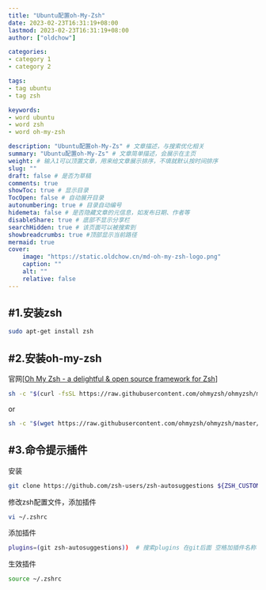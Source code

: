 ```yaml
---
title: "Ubuntu配置oh-My-Zsh"
date: 2023-02-23T16:31:19+08:00
lastmod: 2023-02-23T16:31:19+08:00
author: ["oldchow"]

categories:
- category 1
- category 2

tags:
- tag ubuntu
- tag zsh

keywords:
- word ubuntu
- word zsh
- word oh-my-zsh

description: "Ubuntu配置oh-My-Zs" # 文章描述，与搜索优化相关
summary: "Ubuntu配置oh-My-Zs" # 文章简单描述，会展示在主页
weight: # 输入1可以顶置文章，用来给文章展示排序，不填就默认按时间排序
slug: ""
draft: false # 是否为草稿
comments: true
showToc: true # 显示目录
TocOpen: false # 自动展开目录
autonumbering: true # 目录自动编号
hidemeta: false # 是否隐藏文章的元信息，如发布日期、作者等
disableShare: true # 底部不显示分享栏
searchHidden: true # 该页面可以被搜索到
showbreadcrumbs: true #顶部显示当前路径
mermaid: true
cover:
    image: "https://static.oldchow.cn/md-oh-my-zsh-logo.png"
    caption: ""
    alt: ""
    relative: false
---
```


## #1.安装zsh

```bash
sudo apt-get install zsh
```

## #2.安装oh-my-zsh

官网[[Oh My Zsh - a delightful & open source framework for Zsh](https://ohmyz.sh/)]



```bash
sh -c "$(curl -fsSL https://raw.githubusercontent.com/ohmyzsh/ohmyzsh/master/tools/install.sh)"
```

or

```bash
sh -c "$(wget https://raw.githubusercontent.com/ohmyzsh/ohmyzsh/master/tools/install.sh -O -)"
```



## #3.命令提示插件

安装

```bash
git clone https://github.com/zsh-users/zsh-autosuggestions ${ZSH_CUSTOM:-~/.oh-my-zsh/custom}/plugins/zsh-autosuggestions
```

修改zsh配置文件，添加插件

```bash
vi ~/.zshrc
```

添加插件

```bash
plugins=(git zsh-autosuggestions))  # 搜索plugins 在git后面 空格加插件名称
```

生效插件

```bash
source ~/.zshrc
```

